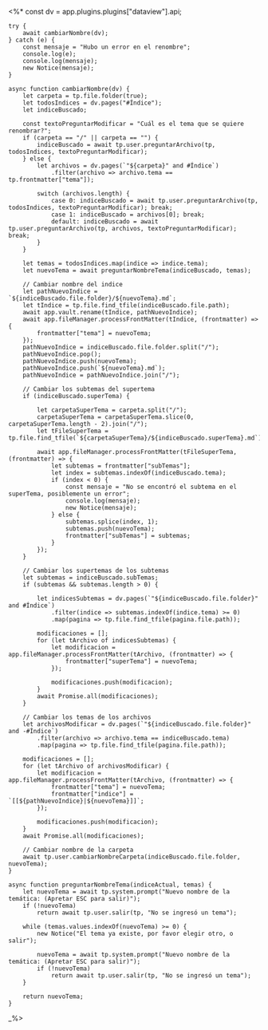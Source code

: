 <%*
    const dv = app.plugins.plugins["dataview"].api;

    try {
        await cambiarNombre(dv);
    } catch (e) {
        const mensaje = "Hubo un error en el renombre";
        console.log(e);
        console.log(mensaje);
        new Notice(mensaje);
    }

    async function cambiarNombre(dv) {
        let carpeta = tp.file.folder(true);
        let todosIndices = dv.pages("#Índice");
        let indiceBuscado;
        
        const textoPreguntarModificar = "Cuál es el tema que se quiere renombrar?";
        if (carpeta == "/" || carpeta == "") {
            indiceBuscado = await tp.user.preguntarArchivo(tp, todosIndices, textoPreguntarModificar);
        } else {
            let archivos = dv.pages(`"${carpeta}" and #Índice`)
                .filter(archivo => archivo.tema == tp.frontmatter["tema"]);
            
            switch (archivos.length) {
                case 0: indiceBuscado = await tp.user.preguntarArchivo(tp, todosIndices, textoPreguntarModificar); break;
                case 1: indiceBuscado = archivos[0]; break;
                default: indiceBuscado = await tp.user.preguntarArchivo(tp, archivos, textoPreguntarModificar); break;
            }
        } 

        let temas = todosIndices.map(indice => indice.tema);
        let nuevoTema = await preguntarNombreTema(indiceBuscado, temas);

        // Cambiar nombre del indice
        let pathNuevoIndice = `${indiceBuscado.file.folder}/${nuevoTema}.md`;
        let tIndice = tp.file.find_tfile(indiceBuscado.file.path);
        await app.vault.rename(tIndice, pathNuevoIndice);
        await app.fileManager.processFrontMatter(tIndice, (frontmatter) => {
            frontmatter["tema"] = nuevoTema;
        });
        pathNuevoIndice = indiceBuscado.file.folder.split("/");
        pathNuevoIndice.pop();
        pathNuevoIndice.push(nuevoTema);
        pathNuevoIndice.push(`${nuevoTema}.md`);
        pathNuevoIndice = pathNuevoIndice.join("/");

        // Cambiar los subtemas del supertema
        if (indiceBuscado.superTema) {
            
            let carpetaSuperTema = carpeta.split("/");
            carpetaSuperTema = carpetaSuperTema.slice(0, carpetaSuperTema.length - 2).join("/");
            let tFileSuperTema = tp.file.find_tfile(`${carpetaSuperTema}/${indiceBuscado.superTema}.md`);

            await app.fileManager.processFrontMatter(tFileSuperTema, (frontmatter) => {
                let subtemas = frontmatter["subTemas"];
                let index = subtemas.indexOf(indiceBuscado.tema);
                if (index < 0) {
                    const mensaje = "No se encontró el subtema en el superTema, posiblemente un error";
                    console.log(mensaje);
                    new Notice(mensaje);
                } else {
                    subtemas.splice(index, 1);
                    subtemas.push(nuevoTema);
                    frontmatter["subTemas"] = subtemas;
                }
            });        
        }

        // Cambiar los supertemas de los subtemas
        let subtemas = indiceBuscado.subTemas;
        if (subtemas && subtemas.length > 0) {
            
            let indicesSubtemas = dv.pages(`"${indiceBuscado.file.folder}" and #Índice`)
                .filter(indice => subtemas.indexOf(indice.tema) >= 0)
                .map(pagina => tp.file.find_tfile(pagina.file.path));

            modificaciones = [];
            for (let tArchivo of indicesSubtemas) {
                let modificacion = app.fileManager.processFrontMatter(tArchivo, (frontmatter) => {
                    frontmatter["superTema"] = nuevoTema;
                });
    
                modificaciones.push(modificacion);
            }
            await Promise.all(modificaciones);
        }

        // Cambiar los temas de los archivos
        let archivosModificar = dv.pages(`"${indiceBuscado.file.folder}" and -#Índice`)
            .filter(archivo => archivo.tema == indiceBuscado.tema)
            .map(pagina => tp.file.find_tfile(pagina.file.path));

        modificaciones = [];
        for (let tArchivo of archivosModificar) {
            let modificacion = app.fileManager.processFrontMatter(tArchivo, (frontmatter) => {
                frontmatter["tema"] = nuevoTema;
                frontmatter["indice"] = `[[${pathNuevoIndice}|${nuevoTema}]]`;
            });

            modificaciones.push(modificacion);
        }
        await Promise.all(modificaciones);

        // Cambiar nombre de la carpeta
        await tp.user.cambiarNombreCarpeta(indiceBuscado.file.folder, nuevoTema);        
    }

    async function preguntarNombreTema(indiceActual, temas) {
        let nuevoTema = await tp.system.prompt("Nuevo nombre de la temática: (Apretar ESC para salir)");
        if (!nuevoTema) 
            return await tp.user.salir(tp, "No se ingresó un tema");

        while (temas.values.indexOf(nuevoTema) >= 0) {
            new Notice("El tema ya existe, por favor elegir otro, o salir");
            
            nuevoTema = await tp.system.prompt("Nuevo nombre de la temática: (Apretar ESC para salir)");
            if (!nuevoTema) 
                return await tp.user.salir(tp, "No se ingresó un tema");
        }

        return nuevoTema;
    }
_%>